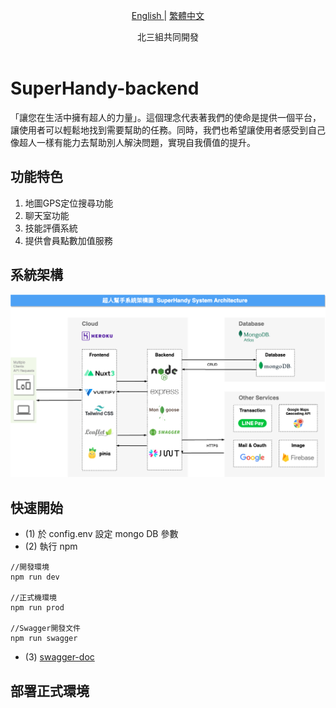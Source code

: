 <p align="center">
  <a href="./README.md"> English </a> | <a href="./README.zh-TW.md"> 繁體中文
  </a>
</p>
  
<p align="center">
  北三組共同開發<br></a>
<br>

</p>

# SuperHandy-backend

「讓您在生活中擁有超人的力量」。這個理念代表著我們的使命是提供一個平台，讓使用者可以輕鬆地找到需要幫助的任務。同時，我們也希望讓使用者感受到自己像超人一樣有能力去幫助別人解決問題，實現自我價值的提升。

## 功能特色
1. 地圖GPS定位搜尋功能
2. 聊天室功能
3. 技能評﻿價系統
4. 提供會員點數加值服務
## 系統架構
<img src="./image/system-structure.png">

## 快速開始

-   (1) 於 config.env 設定 mongo DB 參數
-   (2) 執行 npm

```
//開發環境
npm run dev

//正式機環境
npm run prod

//Swagger開發文件
npm run swagger

```

-   (3) [swagger-doc](http://localhost:3000/api-doc/)

## 部署正式環境
